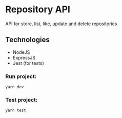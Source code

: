 # Repository API
API for store, list, like, update and delete repositories

## Technologies

 - NodeJS
 - ExpressJS
 - Jest (for tests)

### Run project:

  `yarn dev`

### Test project:

  `yarn test`
